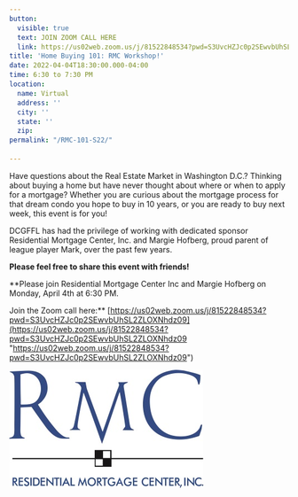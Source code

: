 ```yaml
---
button:
  visible: true
  text: JOIN ZOOM CALL HERE
  link: https://us02web.zoom.us/j/81522848534?pwd=S3UvcHZJc0p2SEwvbUhSL2ZLOXNhdz09
title: 'Home Buying 101: RMC Workshop!'
date: 2022-04-04T18:30:00.000-04:00
time: 6:30 to 7:30 PM
location:
  name: Virtual
  address: ''
  city: ''
  state: ''
  zip: 
permalink: "/RMC-101-S22/"

---
```

Have questions about the Real Estate Market in Washington D.C.? Thinking about buying a home but have never thought about where or when to apply for a mortgage? Whether you are curious about the mortgage process for that dream condo you hope to buy in 10 years, or you are ready to buy next week, this event is for you!

DCGFFL has had the privilege of working with dedicated sponsor Residential Mortgage Center, Inc. and Margie Hofberg, proud parent of league player Mark, over the past few years.

**Please feel free to share this event with friends!**

**Please join Residential Mortgage Center Inc and Margie Hofberg on Monday, April 4th at 6:30 PM.   
  
Join the Zoom call here:** [https://us02web.zoom.us/j/81522848534?pwd=S3UvcHZJc0p2SEwvbUhSL2ZLOXNhdz09](https://us02web.zoom.us/j/81522848534?pwd=S3UvcHZJc0p2SEwvbUhSL2ZLOXNhdz09 "https://us02web.zoom.us/j/81522848534?pwd=S3UvcHZJc0p2SEwvbUhSL2ZLOXNhdz09")

![](/img/rmc_logo.jpg)